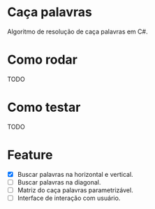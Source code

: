 ﻿# Caça palavras
Algoritmo de resolução de caça palavras em C#.

# Como rodar
TODO

# Como testar
TODO

# Feature
- [x] Buscar palavras na horizontal e vertical.
- [ ] Buscar palavras na diagonal.
- [ ] Matriz do caça palavras parametrizável.
- [ ] Interface de interação com usuário.